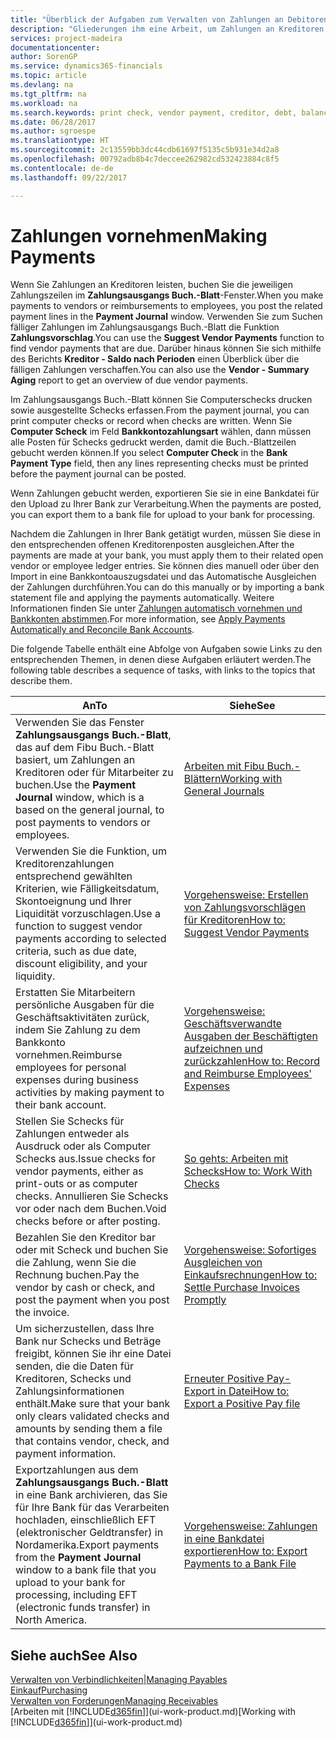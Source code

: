 ```yaml
---
title: "Überblick der Aufgaben zum Verwalten von Zahlungen an Debitoren | Microsoft Docs"
description: "Gliederungen ihm eine Arbeit, um Zahlungen an Kreditoren oder zu den Gläubigern, einschließlich Buchungszahlungszeilen und das Anzeigen einer Übersicht über den fälligen Saldo zu verwalten."
services: project-madeira
documentationcenter: 
author: SorenGP
ms.service: dynamics365-financials
ms.topic: article
ms.devlang: na
ms.tgt_pltfrm: na
ms.workload: na
ms.search.keywords: print check, vendor payment, creditor, debt, balance due, AP
ms.date: 06/28/2017
ms.author: sgroespe
ms.translationtype: HT
ms.sourcegitcommit: 2c13559bb3dc44cdb61697f5135c5b931e34d2a8
ms.openlocfilehash: 00792adb8b4c7deccee262982cd532423884c8f5
ms.contentlocale: de-de
ms.lasthandoff: 09/22/2017

---
```

# <a name="making-payments"></a><span data-ttu-id="26b06-103">Zahlungen vornehmen</span><span class="sxs-lookup"><span data-stu-id="26b06-103">Making Payments</span></span>
<span data-ttu-id="26b06-104">Wenn Sie Zahlungen an Kreditoren leisten, buchen Sie die jeweiligen Zahlungszeilen im **Zahlungsausgangs Buch.-Blatt**-Fenster.</span><span class="sxs-lookup"><span data-stu-id="26b06-104">When you make payments to vendors or reimbursements to employees, you post the related payment lines in the **Payment Journal** window.</span></span> <span data-ttu-id="26b06-105">Verwenden Sie zum Suchen fälliger Zahlungen im Zahlungsausgangs Buch.-Blatt die Funktion **Zahlungsvorschlag**.</span><span class="sxs-lookup"><span data-stu-id="26b06-105">You can use the **Suggest Vendor Payments** function to find vendor payments that are due.</span></span> <span data-ttu-id="26b06-106">Darüber hinaus können Sie sich mithilfe des Berichts **Kreditor - Saldo nach Perioden** einen Überblick über die fälligen Zahlungen verschaffen.</span><span class="sxs-lookup"><span data-stu-id="26b06-106">You can also use the **Vendor - Summary Aging** report to get an overview of due vendor payments.</span></span>

<span data-ttu-id="26b06-107">Im Zahlungsausgangs Buch.-Blatt können Sie Computerschecks drucken sowie ausgestellte Schecks erfassen.</span><span class="sxs-lookup"><span data-stu-id="26b06-107">From the payment journal, you can print computer checks or record when checks are written.</span></span> <span data-ttu-id="26b06-108">Wenn Sie **Computer Scheck** im Feld **Bankkontozahlungsart** wählen, dann müssen alle Posten für Schecks gedruckt werden, damit die Buch.-Blattzeilen gebucht werden können.</span><span class="sxs-lookup"><span data-stu-id="26b06-108">If you select **Computer Check** in the **Bank Payment Type** field, then any lines representing checks must be printed before the payment journal can be posted.</span></span>

<span data-ttu-id="26b06-109">Wenn Zahlungen gebucht werden, exportieren Sie sie in eine Bankdatei für den Upload zu Ihrer Bank zur Verarbeitung.</span><span class="sxs-lookup"><span data-stu-id="26b06-109">When the payments are posted, you can export them to a bank file for upload to your bank for processing.</span></span>

<span data-ttu-id="26b06-110">Nachdem die Zahlungen in Ihrer Bank getätigt wurden, müssen Sie diese in den entsprechenden offenen Kreditorenposten ausgleichen.</span><span class="sxs-lookup"><span data-stu-id="26b06-110">After the payments are made at your bank, you must apply them to their related open vendor or employee ledger entries.</span></span> <span data-ttu-id="26b06-111">Sie können dies manuell oder über den Import in eine Bankkontoauszugsdatei und das Automatische Ausgleichen der Zahlungen durchführen.</span><span class="sxs-lookup"><span data-stu-id="26b06-111">You can do this manually or by importing a bank statement file and applying the payments automatically.</span></span> <span data-ttu-id="26b06-112">Weitere Informationen finden Sie unter [Zahlungen automatisch vornehmen und Bankkonten abstimmen](receivables-apply-payments-auto-reconcile-bank-accounts.md).</span><span class="sxs-lookup"><span data-stu-id="26b06-112">For more information, see [Apply Payments Automatically and Reconcile Bank Accounts](receivables-apply-payments-auto-reconcile-bank-accounts.md).</span></span>

<span data-ttu-id="26b06-113">Die folgende Tabelle enthält eine Abfolge von Aufgaben sowie Links zu den entsprechenden Themen, in denen diese Aufgaben erläutert werden.</span><span class="sxs-lookup"><span data-stu-id="26b06-113">The following table describes a sequence of tasks, with links to the topics that describe them.</span></span>

| <span data-ttu-id="26b06-114">An</span><span class="sxs-lookup"><span data-stu-id="26b06-114">To</span></span> | <span data-ttu-id="26b06-115">Siehe</span><span class="sxs-lookup"><span data-stu-id="26b06-115">See</span></span> |
| --- | --- |
|<span data-ttu-id="26b06-116">Verwenden Sie das Fenster **Zahlungsausgangs Buch.-Blatt**, das auf dem Fibu Buch.-Blatt basiert, um Zahlungen an Kreditoren oder für Mitarbeiter zu buchen.</span><span class="sxs-lookup"><span data-stu-id="26b06-116">Use the **Payment Journal** window, which is a based on the general journal, to post payments to vendors or employees.</span></span>|[<span data-ttu-id="26b06-117">Arbeiten mit Fibu Buch.-Blättern</span><span class="sxs-lookup"><span data-stu-id="26b06-117">Working with General Journals</span></span>](ui-work-general-journals.md)|
| <span data-ttu-id="26b06-118">Verwenden Sie die Funktion, um Kreditorenzahlungen entsprechend gewählten Kriterien, wie Fälligkeitsdatum, Skontoeignung und Ihrer Liquidität vorzuschlagen.</span><span class="sxs-lookup"><span data-stu-id="26b06-118">Use a function to suggest vendor payments according to selected criteria, such as due date, discount eligibility, and your liquidity.</span></span> |[<span data-ttu-id="26b06-119">Vorgehensweise: Erstellen von Zahlungsvorschlägen für Kreditoren</span><span class="sxs-lookup"><span data-stu-id="26b06-119">How to: Suggest Vendor Payments</span></span>](payables-how-suggest-vendor-payments.md) |
|<span data-ttu-id="26b06-120">Erstatten Sie Mitarbeitern persönliche Ausgaben für die Geschäftsaktivitäten zurück, indem Sie Zahlung zu dem Bankkonto vornehmen.</span><span class="sxs-lookup"><span data-stu-id="26b06-120">Reimburse employees for personal expenses during business activities by making payment to their bank account.</span></span>|[<span data-ttu-id="26b06-121">Vorgehensweise: Geschäftsverwandte Ausgaben der Beschäftigten aufzeichnen und zurückzahlen</span><span class="sxs-lookup"><span data-stu-id="26b06-121">How to: Record and Reimburse Employees' Expenses</span></span>](finance-how-record-reimburse-employee-expenses.md)|
| <span data-ttu-id="26b06-122">Stellen Sie Schecks für Zahlungen entweder als Ausdruck oder als Computer Schecks aus.</span><span class="sxs-lookup"><span data-stu-id="26b06-122">Issue checks for vendor payments, either as print-outs or as computer checks.</span></span> <span data-ttu-id="26b06-123">Annullieren Sie Schecks vor oder nach dem Buchen.</span><span class="sxs-lookup"><span data-stu-id="26b06-123">Void checks before or after posting.</span></span> |[<span data-ttu-id="26b06-124">So gehts: Arbeiten mit Schecks</span><span class="sxs-lookup"><span data-stu-id="26b06-124">How to: Work With Checks</span></span>](payables-how-work-checks.md) |
| <span data-ttu-id="26b06-125">Bezahlen Sie den Kreditor bar oder mit Scheck und buchen Sie die Zahlung, wenn Sie die Rechnung buchen.</span><span class="sxs-lookup"><span data-stu-id="26b06-125">Pay the vendor by cash or check, and post the payment when you post the invoice.</span></span> |[<span data-ttu-id="26b06-126">Vorgehensweise: Sofortiges Ausgleichen von Einkaufsrechnungen</span><span class="sxs-lookup"><span data-stu-id="26b06-126">How to: Settle Purchase Invoices Promptly</span></span>](finance-how-to-settle-purchase-invoices-promptly.md) |
| <span data-ttu-id="26b06-127">Um sicherzustellen, dass Ihre Bank nur Schecks und Beträge freigibt, können Sie ihr eine Datei senden, die die Daten für Kreditoren, Schecks und Zahlungsinformationen enthält.</span><span class="sxs-lookup"><span data-stu-id="26b06-127">Make sure that your bank only clears validated checks and amounts by sending them a file that contains vendor, check, and payment information.</span></span> |[<span data-ttu-id="26b06-128">Erneuter Positive Pay-Export in Datei</span><span class="sxs-lookup"><span data-stu-id="26b06-128">How to: Export a Positive Pay file</span></span>](finance-how-positive-pay.md) |
|<span data-ttu-id="26b06-129">Exportzahlungen aus dem **Zahlungsausgangs Buch.-Blatt** in eine Bank archivieren, das Sie für Ihre Bank für das Verarbeiten hochladen, einschließlich EFT (elektronischer Geldtransfer) in Nordamerika.</span><span class="sxs-lookup"><span data-stu-id="26b06-129">Export payments from the **Payment Journal** window to a bank file that you upload to your bank for processing, including EFT (electronic funds transfer) in North America.</span></span> |[<span data-ttu-id="26b06-130">Vorgehensweise: Zahlungen in eine Bankdatei exportieren</span><span class="sxs-lookup"><span data-stu-id="26b06-130">How to: Export Payments to a Bank File</span></span>](payables-how-export-payments-bank-file.md)|  

## <a name="see-also"></a><span data-ttu-id="26b06-131">Siehe auch</span><span class="sxs-lookup"><span data-stu-id="26b06-131">See Also</span></span>
[<span data-ttu-id="26b06-132">Verwalten von Verbindlichkeiten|</span><span class="sxs-lookup"><span data-stu-id="26b06-132">Managing Payables</span></span>](payables-manage-payables.md)  
[<span data-ttu-id="26b06-133">Einkauf</span><span class="sxs-lookup"><span data-stu-id="26b06-133">Purchasing</span></span>](purchasing-manage-purchasing.md)  
[<span data-ttu-id="26b06-134">Verwalten von Forderungen</span><span class="sxs-lookup"><span data-stu-id="26b06-134">Managing Receivables</span></span>](receivables-manage-receivables.md)  
<span data-ttu-id="26b06-135">[Arbeiten mit [!INCLUDE[d365fin](includes/d365fin_md.md)]](ui-work-product.md)</span><span class="sxs-lookup"><span data-stu-id="26b06-135">[Working with [!INCLUDE[d365fin](includes/d365fin_md.md)]](ui-work-product.md)</span></span>  

